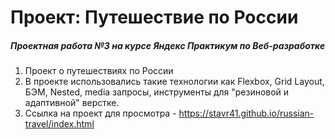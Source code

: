 # Проект: Путешествие по России
##### Проектная работа №3 на курсе Яндекс Практикум по Веб-разработке

1. Проект о путешествиях по России
2. В проекте использовались такие технологии как Flexbox, Grid Layout, БЭМ, Nested, media запросы, инструменты для "резиновой и адаптивной" верстке.
3. Ссылка на проект для просмотра - https://stavr41.github.io/russian-travel/index.html




